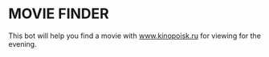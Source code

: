 # MOVIE FINDER
This bot will help you find a movie with www.kinopoisk.ru for viewing for the evening.
